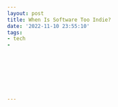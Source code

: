 ```yaml
---
layout: post
title: When Is Software Too Indie?
date: '2022-11-10 23:55:10'
tags:
- tech
- 








---
```


